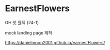 # EarnestFlowers
GH 첫 플젝 (24-1)

mock landing page 제작

https://danielmoon2001.github.io/earnestFlowers/

